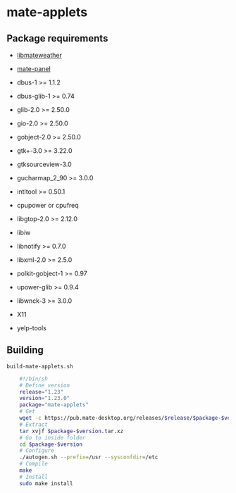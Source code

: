 # mate-applets

## Package requirements

  * [libmateweather](libmateweather.md)

  * [mate-panel](mate-panel.md)

  * dbus-1 >= 1.1.2

  * dbus-glib-1 >= 0.74

  * glib-2.0 >= 2.50.0

  * gio-2.0 >= 2.50.0

  * gobject-2.0 >= 2.50.0

  * gtk+-3.0 >= 3.22.0

  * gtksourceview-3.0

  * gucharmap_2_90 >= 3.0.0

  * intltool >= 0.50.1

  * cpupower or cpufreq

  * libgtop-2.0 >= 2.12.0

  * libiw

  * libnotify >= 0.7.0

  * libxml-2.0 >= 2.5.0

  * polkit-gobject-1 >= 0.97

  * upower-glib >= 0.9.4

  * libwnck-3 >= 3.0.0

  * X11

  * yelp-tools

## Building

`build-mate-applets.sh`

```bash
    #!/bin/sh
    # Define version
    release="1.23"
    version="1.23.0"
    package="mate-applets"
    # Get
    wget -c https://pub.mate-desktop.org/releases/$release/$package-$version.tar.xz
    # Extract
    tar xvjf $package-$version.tar.xz
    # Go to inside folder
    cd $package-$version
    # Configure
    ./autogen.sh --prefix=/usr --sysconfdir=/etc
    # Compile
    make
    # Install
    sudo make install
```

